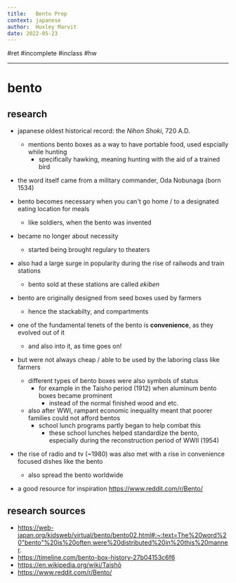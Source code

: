 ```yaml
---
title:   Bento Prep
context: japanese
author:  Huxley Marvit
date: 2022-05-23
---
```


 #ret #incomplete #inclass #hw

***

# bento 
## research
- japanese oldest historical record: the *Nihon Shoki*, 720 A.D.
	- mentions bento boxes as a way to have portable food, used espcially while hunting 
		- specifically hawking, meaning hunting with the aid of a trained bird
- the word itself came from a military commander, Oda Nobunaga (born 1534)
- bento becomes necessary when you can't go home / to a designated eating location for meals
	- like soldiers, when the bento was invented
- became no longer about necessity 
	- started being brought regulary to theaters
- also had a large surge in popularity during the rise of railwods and train stations
	- bento sold at these stations are called *ekiben*
- bento are originally designed from seed boxes used by farmers
	- hence the stackabilty, and compartments
- one of the fundamental tenets of the bento is **convenience**, as they evolved out of it
	- and also into it, as time goes on!
	
- but were not always cheap / able to be used by the laboring class like farmers
	- different types of bento boxes were also symbols of status
		- for example in the Taisho period (1912) when aluminum bento boxes became prominent
			- instead of the normal finished wood and etc. 
	- also after WWI, rampant economic inequality meant that poorer families could not afford bentos 
		- school lunch programs partly began to help combat this 
			- these school lunches helped standardize the bento, especially during the reconstruction period of WWII (1954)
- the rise of radio and tv (~1980) was also met with a rise in convenience focused dishes like the bento 
	- also spread the bento worldwide
- a good resource for inspiration https://www.reddit.com/r/Bento/

## research sources
- https://web-japan.org/kidsweb/virtual/bento/bento02.html#:~:text=The%20word%20"bento"%20is%20often,were%20distributed%20in%20this%20manner.
- https://timeline.com/bento-box-history-27b04153c6f6
- https://en.wikipedia.org/wiki/Taishō
- https://www.reddit.com/r/Bento/





















